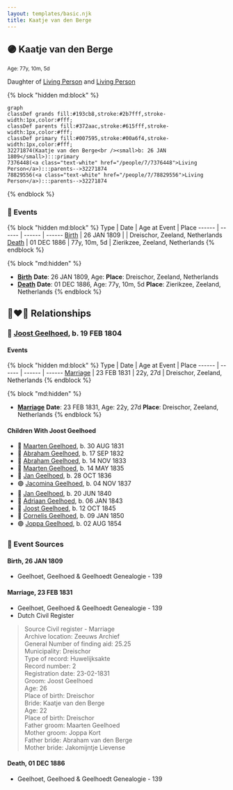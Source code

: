 ```yaml
---
layout: templates/basic.njk
title: Kaatje van den Berge
---
```

## 🟣 Kaatje van den Berge
<small>Age: 77y, 10m, 5d</small>

Daughter of [Living Person](/people/7/78829556) and [Living Person](/people/7/7376448)

{% block "hidden md:block" %}
```mermaid
graph
classDef grands fill:#193cb8,stroke:#2b7fff,stroke-width:1px,color:#fff;
classDef parents fill:#372aac,stroke:#615fff,stroke-width:1px,color:#fff;
classDef primary fill:#007595,stroke:#00a6f4,stroke-width:1px,color:#fff;
32271874(Kaatje van den Berge<br /><small>b: 26 JAN 1809</small>):::primary
7376448(<a class="text-white" href="/people/7/7376448">Living Person</a>):::parents-->32271874
78829556(<a class="text-white" href="/people/7/78829556">Living Person</a>):::parents-->32271874
```
{% endblock %}

### 📆 Events

{% block "hidden md:block" %}
Type | Date | Age at Event | Place
------ | ------ | ------ | ------
[Birth](#event-event-3) | 26 JAN 1809 |  | Dreischor, Zeeland, Netherlands
[Death](#event-event-4) | 01 DEC 1886 | 77y, 10m, 5d | Zierikzee, Zeeland, Netherlands
{% endblock %}

{% block "md:hidden" %}
- **[Birth](#event-event-3)**
**Date**: 26 JAN 1809, Age:
**Place**: Dreischor, Zeeland, Netherlands
- **[Death](#event-event-4)**
**Date**: 01 DEC 1886, Age: 77y, 10m, 5d
**Place**: Zierikzee, Zeeland, Netherlands
{% endblock %}

## 👩‍❤️‍👨 Relationships

### 🔵 [Joost Geelhoed](/people/7/72031888), b. 19 FEB 1804

#### Events

{% block "hidden md:block" %}
Type | Date | Age at Event | Place
------ | ------ | ------ | ------
[Marriage](#event-family-0-event-0) | 23 FEB 1831 | 22y, 27d | Dreischor, Zeeland, Netherlands
{% endblock %}

{% block "md:hidden" %}
- **[Marriage](#event-family-0-event-0)**
**Date**: 23 FEB 1831, Age: 22y, 27d
**Place**: Dreischor, Zeeland, Netherlands
{% endblock %}

#### Children With Joost Geelhoed
* 🔵 [Maarten Geelhoed](/people/5/57272382), b. 30 AUG 1831
* 🔵 [Abraham Geelhoed](/people/1/12826628), b. 17 SEP 1832
* 🔵 [Abraham Geelhoed](/people/9/990506), b. 14 NOV 1833
* 🔵 [Maarten Geelhoed](/people/2/23159760), b. 14 MAY 1835
* 🔵 [Jan Geelhoed](/people/2/29775472), b. 28 OCT 1836
* 🟣 [Jacomina Geelhoed](/people/3/37405220), b. 04 NOV 1837
* 🔵 [Jan Geelhoed](/people/6/66365467), b. 20 JUN 1840
* 🔵 [Adriaan Geelhoed](/people/8/86821084), b. 06 JAN 1843
* 🔵 [Joost Geelhoed](/people/7/73673934), b. 12 OCT 1845
* 🔵 [Cornelis Geelhoed](/people/1/16991740), b. 09 JAN 1850
* 🟣 [Joppa Geelhoed](/people/6/60925262), b. 02 AUG 1854
### 📰 Event Sources

#### <a id="event-event-3"></a> Birth, 26 JAN 1809
* Geelhoet, Geelhoed & Geelhoedt Genealogie  - 139

#### <a id="event-family-0-event-0"></a> Marriage, 23 FEB 1831
* Geelhoet, Geelhoed & Geelhoedt Genealogie  - 139
* Dutch Civil Register
>   
  > Source Civil register - Marriage  
  > Archive location: Zeeuws Archief  
  > General Number of finding aid: 25.25  
  > Municipality: Dreischor  
  > Type of record: Huwelijksakte  
  > Record number: 2  
  > Registration date: 23-02-1831  
  > Groom: Joost Geelhoed  
  > Age: 26  
  > Place of birth: Dreischor  
  > Bride: Kaatje van den Berge  
  > Age: 22  
  > Place of birth: Dreischor  
  > Father groom: Maarten Geelhoed  
  > Mother groom: Joppa Kort  
  > Father bride: Abraham van den Berge  
  > Mother bride: Jakomijntje Lievense
#### <a id="event-event-4"></a> Death, 01 DEC 1886
* Geelhoet, Geelhoed & Geelhoedt Genealogie  - 139
